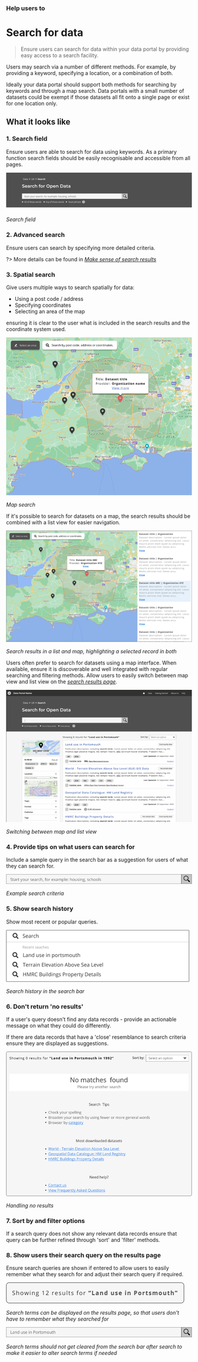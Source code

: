 ### Help users to
# Search for data

> Ensure users can search for data within your data portal by providing easy access to a search facility.

Users may search via a number of different methods. For example, by providing a keyword, specifying a location, or a combination of both.

Ideally your data portal should support both methods for searching by keywords and through a map search. Data portals with a small number of datasets could be exempt if those datasets all fit onto a single page or exist for one location only.

## What it looks like

### 1. Search field

Ensure users are able to search for data using keywords. As a primary function search fields should be easily recognisable and accessible from all pages. 
<!-- some confusion over the wording here -->

<div class="image-container">

![Simple search](../../_media/search-for-data/simple-search.png)

*Search field*

</div>

### 2. Advanced search

Ensure users can search by specifying more detailed criteria.

?> More details can be found in [*Make sense of search results*](main-content/steps/make-sense-of-search-results)

### 3. Spatial search

Give users multiple ways to search spatially for data:

* Using a post code / address
* Specifying coordinates
* Selecting an area of the map

ensuring it is clear to the user what is included in the search results and the coordinate system used.

<div class="image-container">

![Map View](../../_media/search-for-data/map-view.png)

*Map search*

</div>

If it's possible to search for datasets on a map, the search results should be combined with a list view for easier navigation.

<div class="image-container">

![Map View](../../_media/search-for-data/map-and-list.png)

*Search results in a list and map, highlighting a selected record in both*

</div>

Users often prefer to search for datasets using a map interface. When available, ensure it is discoverable and well integrated with regular searching and filtering methods. Allow users to easily switch between map view and list view on the *[search results page](search-and-results)*.

<div class="image-container">

![Map View](../../_media/search-for-data/map-to-list.gif)

*Switching between map and list view*

</div>

### 4. Provide tips on what users can search for

Include a sample query in the search bar as a suggestion for users of what they can search for.

<div class="image-container">

![Simple search](../../_media/search-for-data/search-bar.png)

*Example search criteria*

</div>

### 5. Show search history

Show most recent or popular queries.

<div class="image-container">

![Search history](../../_media/search-for-data/search-history.png)

*Search history in the search bar*

</div>

### 6. Don't return 'no results'

If a user's query doesn't find any data records - provide an actionable message on what they could do differently.

If there are data records that have a 'close' resemblance to search criteria ensure they are displayed as suggestions.

<div class="image-container">

![Search history](../../_media/search-for-data/no-results.png)

*Handling no results*

</div>

### 7. Sort by and filter options

If a search query does not show any relevant data records ensure that query can be further refined through 'sort' and 'filter' methods.

### 8. Show users their search query on the results page

Ensure search queries are shown if entered to allow users to easily remember what they search for and adjust their search query if required.

<div class="image-container">

![Detailed search](../../_media/search-for-data/search-terms.png)

*Search terms can be displayed on the results page, so that users don't have to remember what they searched for*

![Detailed search](../../_media/search-for-data/search-terms-2.png)

*Search terms should not get cleared from the search bar after search to make it easier to alter search terms if needed*

</div>
<!--
## When to use
Search functionality is important for data portals that have more datasets than can easily be presented on a single page.
### Example page
> **[Search / search results](main-content/pages/search-and-results)**
## Related
* [Make sense of search results](/main-content/steps/make-sense-of-search-results.md)
---
-->
<!-- Additional information can be presented in dropdown menus -->
<!--
<details>
<summary>Essential components</summary>
<br>
Below is a checklist of components/information that are relevant for this task.
These components can be arranged in many ways, but the ones with highest relevance should be the most visible/accessible.
?> 1 - high relevance, 2 - medium relevance, 3 - low relevance
-->
<!-- Table of component start -->
<!--
| Component       | Description                                                               | Relevance |
|-----------------|---------------------------------------------------------------------------|:---------:|
| Homepage search | Simple search on data portals homepage                                    |     1     |
| Navbar search   | A search bar that's accessible from any page                              |     2     |
| Detailed search | A more detailed search page with additional filtering and sorting options |     1     |
| Data filtering  | An option to filter search results                                        |     2     |
| Data sorting    | An option to sort data search reults                                      |     1     |
</details>
-->

